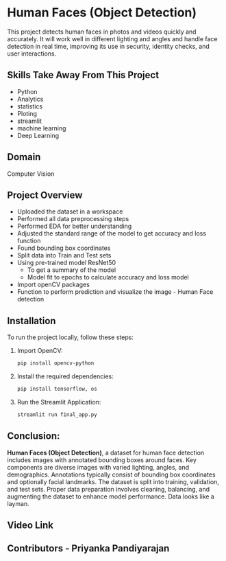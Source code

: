 # Human Faces (Object Detection)

This project detects human faces in photos and videos quickly and accurately. It will work well in different lighting and angles and handle face detection in real time, improving its use in security, identity checks, and user interactions.

## Skills Take Away From This Project
- Python
- Analytics
- statistics
- Ploting
- streamlit
- machine learning
- Deep Learning

## Domain 
Computer Vision

## Project Overview

- Uploaded the dataset in a workspace
- Performed all data preprocessing steps
- Performed EDA for better understanding
- Adjusted the standard range of the model to get accuracy and loss function
- Found bounding box coordinates
- Split data into Train and Test sets
- Using pre-trained model ResNet50
  - To get a summary of the model
  - Model fit to epochs to calculate accuracy and loss model
- Import openCV packages
- Function to perform prediction and visualize the image - Human Face detection

## Installation

To run the project locally, follow these steps:

1. Import OpenCV:

   ```bash
   pip install opencv-python 
   
2. Install the required dependencies:

   ```bash
   pip install tensorflow, os

3. Run the Streamlit Application:

   ```bash
   streamlit run final_app.py

## Conclusion:

**Human Faces (Object Detection)**, a dataset for human face detection includes images with annotated bounding boxes around faces. Key components are diverse images with varied lighting, angles, and demographics. Annotations typically consist of bounding box coordinates and optionally facial landmarks. The dataset is split into training, validation, and test sets. Proper data preparation involves cleaning, balancing, and augmenting the dataset to enhance model performance. Data looks like a layman.

## Video Link

## Contributors - Priyanka Pandiyarajan
